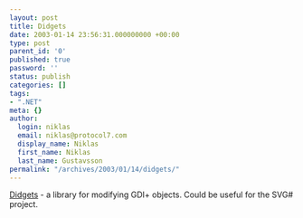 ```yaml
---
layout: post
title: Didgets
date: 2003-01-14 23:56:31.000000000 +00:00
type: post
parent_id: '0'
published: true
password: ''
status: publish
categories: []
tags:
- ".NET"
meta: {}
author:
  login: niklas
  email: niklas@protocol7.com
  display_name: Niklas
  first_name: Niklas
  last_name: Gustavsson
permalink: "/archives/2003/01/14/didgets/"
---
```

[Didgets](http://www.plazaconsulting.com/didgets/) - a library for modifying GDI+ objects. Could be useful for the SVG# project.

